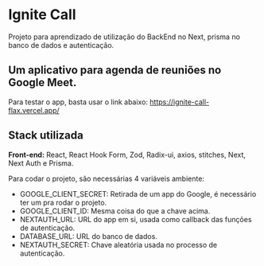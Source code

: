 # Ignite Call

Projeto para aprendizado de utilização do BackEnd no Next, prisma no banco de dados e autenticação.

## Um aplicativo para agenda de reuniões no Google Meet.

Para testar o app, basta usar o link abaixo:
https://ignite-call-flax.vercel.app/

## Stack utilizada

**Front-end:** React, React Hook Form, Zod, Radix-ui, axios, stitches, Next, Next Auth e Prisma.

Para codar o projeto, são necessárias 4 variáveis ambiente:

- GOOGLE_CLIENT_SECRET: Retirada de um app do Google, é necessário ter um pra rodar o projeto.
- GOOGLE_CLIENT_ID: Mesma coisa do que a chave acima.
- NEXTAUTH_URL: URL do app em si, usada como callback das funções de autenticação.
- DATABASE_URL: URL do banco de dados.
- NEXTAUTH_SECRET: Chave aleatória usada no processo de autenticação.
